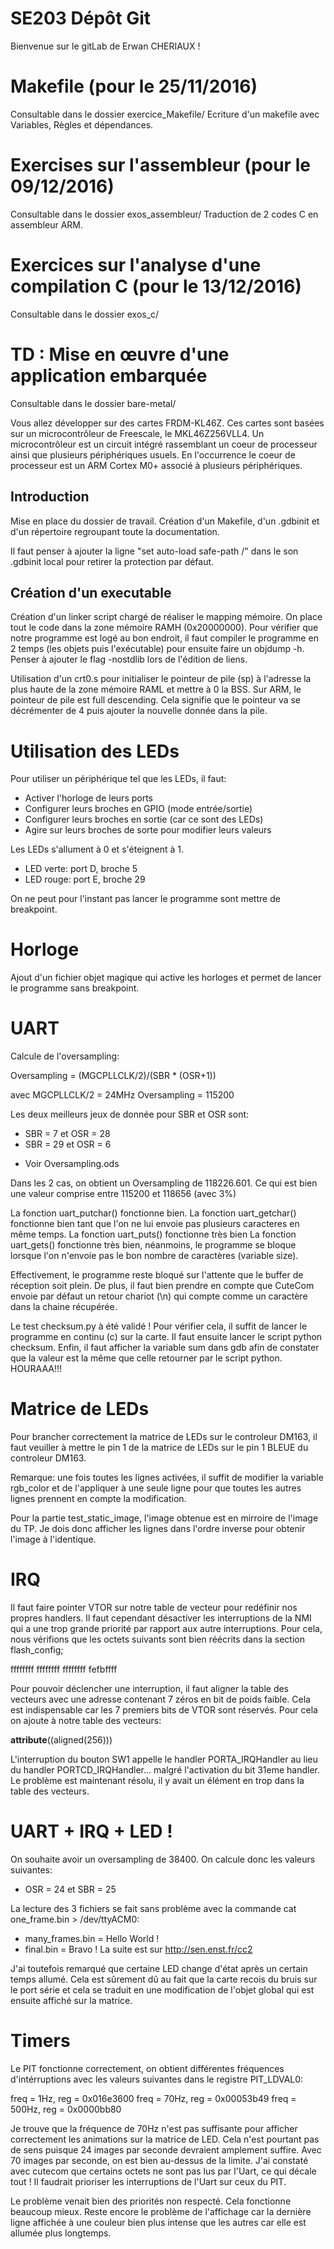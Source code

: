 # SE203 Dépôt Git

Bienvenue sur le gitLab de Erwan CHERIAUX !

# Makefile (pour le 25/11/2016)

Consultable dans le dossier exercice_Makefile/
Ecriture d'un makefile avec Variables, Règles et dépendances.

# Exercises sur l'assembleur (pour le 09/12/2016)

Consultable dans le dossier exos_assembleur/
Traduction de 2 codes C en assembleur ARM.

# Exercices sur l'analyse d'une compilation C (pour le 13/12/2016)

Consultable dans le dossier exos_c/

# TD : Mise en œuvre d'une application embarquée

Consultable dans le dossier bare-metal/

Vous allez développer sur des cartes FRDM-KL46Z. Ces cartes sont basées sur un microcontrôleur de Freescale, le MKL46Z256VLL4. Un microcontrôleur est un circuit intégré rassemblant un coeur de processeur ainsi que plusieurs périphériques usuels. En l'occurrence le coeur de processeur est un ARM Cortex M0+ associé à plusieurs périphériques.

## Introduction

Mise en place du dossier de travail.
Création d'un Makefile, d'un .gdbinit et d'un répertoire regroupant toute la documentation.

Il faut penser à ajouter la ligne "set auto-load safe-path /" dans le son .gdbinit local pour retirer la protection par défaut.

## Création d'un executable

Création d'un linker script chargé de réaliser le mapping mémoire.
On place tout le code dans la zone mémoire RAMH (0x20000000).
Pour vérifier que notre programme est logé au bon endroit, il faut compiler le programme en 2 temps (les objets puis l'exécutable) pour ensuite faire un objdump -h. Penser à ajouter le flag -nostdlib lors de l'édition de liens.

Utilisation d'un crt0.s pour initialiser le pointeur de pile (sp) à l'adresse la plus haute de la zone mémoire RAML et mettre à 0 la BSS.
Sur ARM, le pointeur de pile est full descending. Cela signifie que le pointeur va se décrémenter de 4 puis ajouter la nouvelle donnée dans la pile.

# Utilisation des LEDs

Pour utiliser un périphérique tel que les LEDs, il faut:
- Activer l'horloge de leurs ports
- Configurer leurs broches en GPIO (mode entrée/sortie)
- Configurer leurs broches en sortie (car ce sont des LEDs)
- Agire sur leurs broches de sorte pour modifier leurs valeurs

Les LEDs s'allument à 0 et s'éteignent à 1.
- LED verte: port D, broche 5
- LED rouge: port E, broche 29

On ne peut pour l'instant pas lancer le programme sont mettre de breakpoint.

# Horloge

Ajout d'un fichier objet magique qui active les horloges et permet de lancer le programme sans breakpoint.

# UART

Calcule de l'oversampling:

   Oversampling = (MGCPLLCLK/2)/(SBR * (OSR+1))

avec  MGCPLLCLK/2  = 24MHz
      Oversampling = 115200

Les deux meilleurs jeux de donnée pour SBR et OSR sont:

- SBR = 7  et OSR = 28
- SBR = 29 et OSR = 6

* Voir Oversampling.ods

Dans les 2 cas, on obtient un Oversampling de 118226.601.
Ce qui est bien une valeur comprise entre 115200 et 118656 (avec 3%)

La fonction uart_putchar() fonctionne bien.
La fonction uart_getchar() fonctionne bien tant que l'on ne lui envoie pas plusieurs caracteres en même temps.
La fonction uart_puts() fonctionne très bien
La fonction uart_gets() fonctionne très bien, néanmoins, le programme se bloque lorsque l'on n'envoie pas le bon nombre de caractères (variable size).

Effectivement, le programme reste bloqué sur l'attente que le buffer de réception soit plein.
De plus, il faut bien prendre en compte que CuteCom envoie par défaut un retour chariot (\n) qui compte comme un caractère dans la chaine récupérée.

Le test checksum.py à été validé !
Pour vérifier cela, il suffit de lancer le programme en continu (c) sur la carte.
Il faut ensuite lancer le script python checksum.
Enfin, il faut afficher la variable sum dans gdb afin de constater que la valeur est la même que celle retourner par le script python.
HOURAAA!!!

# Matrice de LEDs

Pour brancher correctement la matrice de LEDs sur le controleur DM163, il faut veuiller à mettre le pin 1 de la matrice de LEDs sur le pin 1 BLEUE du controleur DM163.

Remarque: une fois toutes les lignes activées, il suffit de modifier la variable rgb_color et de l'appliquer à une seule ligne pour que toutes les autres lignes prennent en compte la modification.

Pour la partie test_static_image, l'image obtenue est en mirroire de l'image du TP. Je dois donc afficher les lignes dans l'ordre inverse pour obtenir l'image à l'identique.

# IRQ

Il faut faire pointer VTOR sur notre table de vecteur pour redéfinir nos propres handlers.
Il faut cependant désactiver les interruptions de la NMI qui a une trop grande priorité par rapport aux autre interruptions.
Pour cela, nous vérifions que les octets suivants sont bien réécrits dans la section flash_config;

ffffffff ffffffff ffffffff fefbffff

Pour pouvoir déclencher une interruption, il faut aligner la table des vecteurs avec une adresse contenant 7 zéros en bit de poids faible.
Cela est indispensable car les 7 premiers bits de VTOR sont réservés. Pour cela on ajoute à notre table des vecteurs:

__attribute__((aligned(256)))

L'interruption du bouton SW1 appelle le handler PORTA_IRQHandler au lieu du handler PORTCD_IRQHandler... malgré l'activation du bit 31eme handler.
Le problème est maintenant résolu, il y avait un élément en trop dans la table des vecteurs.

# UART + IRQ + LED !

On souhaite avoir un oversampling de 38400.
On calcule donc les valeurs suivantes:

- OSR = 24 et SBR = 25

La lecture des 3 fichiers se fait sans problème avec la commande cat one_frame.bin > /dev/ttyACM0:

- many_frames.bin = Hello World !
- final.bin       = Bravo ! La suite est sur http://sen.enst.fr/cc2

J'ai toutefois remarqué que certaine LED change d'état après un certain temps allumé. Cela est sûrement dû au fait que la carte recois du bruis sur le port série et cela se traduit en une modification de l'objet global qui est ensuite affiché sur la matrice.

# Timers

Le PIT fonctionne correctement, on obtient différentes fréquences d'intérruptions avec les valeurs suivantes dans le registre PIT_LDVAL0:

freq = 1Hz,   reg = 0x016e3600
freq = 70Hz,  reg = 0x00053b49
freq = 500Hz, reg = 0x0000bb80

Je trouve que la fréquence de 70Hz n'est pas suffisante pour afficher correctement les animations sur la matrice de LED.
Cela n'est pourtant pas de sens puisque 24 images par seconde devraient amplement suffire. Avec 70 images par seconde, on est bien au-dessus de la limite.
J'ai constaté avec cutecom que certains octets ne sont pas lus par l'Uart, ce qui décale tout !
Il faudrait prioriser les interruptions de l'Uart sur ceux du PIT.

Le problème venait bien des priorités non respecté. Cela fonctionne beaucoup mieux.
Reste encore le problème de l'affichage car la dernière ligne affichée à une couleur bien plus intense que les autres car elle est allumée plus longtemps.
